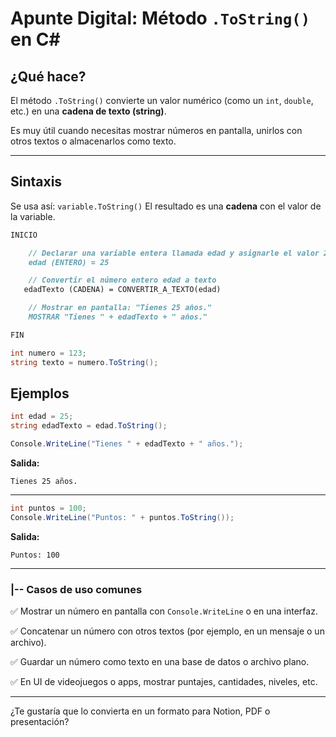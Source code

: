 #  Apunte Digital: Método `.ToString()` en C\#

## ¿Qué hace?

El método `.ToString()` convierte un valor numérico (como un `int`, `double`, etc.) en una **cadena de texto (string)**.

Es muy útil cuando necesitas mostrar números en pantalla, unirlos con otros textos o almacenarlos como texto.

---

## Sintaxis

Se usa así: `variable.ToString()`
El resultado es una **cadena** con el valor de la variable.

```markdown
INICIO

    // Declarar una variable entera llamada edad y asignarle el valor 25
    edad (ENTERO) = 25

    // Convertir el número entero edad a texto
   edadTexto (CADENA) = CONVERTIR_A_TEXTO(edad)

    // Mostrar en pantalla: "Tienes 25 años."
    MOSTRAR "Tienes " + edadTexto + " años."

FIN
```

```csharp
int numero = 123;
string texto = numero.ToString();
```

## Ejemplos

```csharp
int edad = 25;
string edadTexto = edad.ToString();

Console.WriteLine("Tienes " + edadTexto + " años.");
```

**Salida:**

```
Tienes 25 años.
```

---

```csharp
int puntos = 100;
Console.WriteLine("Puntos: " + puntos.ToString());
```

**Salida:**

```
Puntos: 100
```

---

### |-- Casos de uso comunes

✅ Mostrar un número en pantalla con `Console.WriteLine` o en una interfaz.

✅ Concatenar un número con otros textos (por ejemplo, en un mensaje o un archivo).

✅ Guardar un número como texto en una base de datos o archivo plano.

✅ En UI de videojuegos o apps, mostrar puntajes, cantidades, niveles, etc.

---

¿Te gustaría que lo convierta en un formato para Notion, PDF o presentación?
